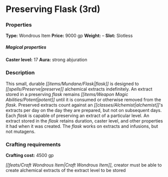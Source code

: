 ﻿---
Title: "Preserving Flask (3rd)"
Type: "Wondrous Item"
Price: "9000 gp"
Weight: "–"
Slot: "Slotless"
Caster level: "17"
Aura: "strong abjuration"
Description: |
  "This small, durable flask is designed to preserve alchemical extracts indefinitely. An extract stored in a _preserving flask_ remains potent until it is consumed or otherwise removed from the flask. Preserved extracts count against an alchemist's extracts per day on the day they are prepared, but not on subsequent days. Each flask is capable of preserving an extract of a particular level. An extract stored in the flask retains duration, caster level, and other properties it had when it was created. The flask works on extracts and infusions, but not mutagens."
Crafting cost: "4500 gp"
Sources: "['Ultimate Equipment']"
---

# Preserving Flask (3rd)

### Properties

**Type:** Wondrous Item **Price:** 9000 gp **Weight:** – **Slot:** Slotless

##### Magical properties

**Caster level:** 17 **Aura:** strong abjuration

### Description

This small, durable _[[items/Mundane/Flask|flask]]_ is designed to _[[spells/Preserve|preserve]]_ alchemical extracts indefinitely. An extract stored in a preserving _flask_ remains _[[items/Weapon Magic Abilities/Potent|potent]]_ until it is consumed or otherwise removed from the _flask_. Preserved extracts count against an _[[classes/Alchemist|alchemist]]_'s extracts per day on the day they are prepared, but not on subsequent days. Each _flask_ is capable of preserving an extract of a particular level. An extract stored in the _flask_ retains duration, caster level, and other properties it had when it was created. The _flask_ works on extracts and infusions, but not mutagens.

### Crafting requirements

**Crafting cost:** 4500 gp

_[[feats/Craft Wondrous Item|Craft Wondrous Item]]_, creator must be able to create alchemical extracts of the extract level to be stored

